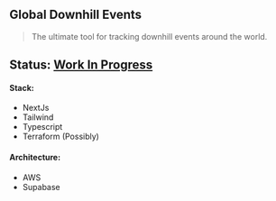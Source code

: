 ## Global Downhill Events
> The ultimate tool for tracking downhill events around the world.

## Status: [Work In Progress](https://global-downhill-events.com)

#### Stack:
- NextJs
- Tailwind
- Typescript
- Terraform (Possibly)

#### Architecture:
- AWS
- Supabase
